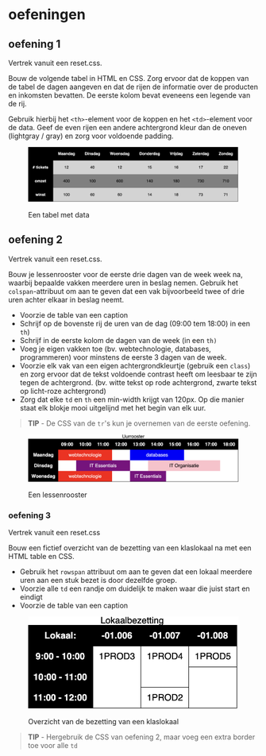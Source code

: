 # oefeningen

## oefening 1

Vertrek vanuit een reset.css.

Bouw de volgende tabel in HTML en CSS. Zorg ervoor dat de koppen van de tabel de dagen aangeven en dat de rijen de informatie over de producten en inkomsten bevatten. De eerste kolom bevat eveneens een legende van de rij.

Gebruik hierbij het `<th>`-element voor de koppen en het `<td>`-element voor de data. Geef de even rijen een andere achtergrond kleur dan de oneven (lightgray / gray) en zorg voor voldoende padding.

<figure><img src="../../../.gitbook/assets/Screenshot 2024-10-07 at 23.25.18 (1).png" alt=""><figcaption><p>Een tabel met data</p></figcaption></figure>

## oefening 2

Vertrek vanuit een reset.css.

Bouw je lessenrooster voor de eerste drie dagen van de week week na, waarbij bepaalde vakken meerdere uren in beslag nemen. Gebruik het `colspan`-attribuut om aan te geven dat een vak bijvoorbeeld twee of drie uren achter elkaar in beslag neemt.

* Voorzie de table van een caption
* Schrijf op de bovenste rij de uren van de dag (09:00 tem 18:00) in een `th`)
* Schrijf in de eerste kolom de dagen van de week (in een `th)`
* Voeg je eigen vakken toe (bv. webtechnologie, databases, programmeren) voor minstens de eerste 3 dagen van de week.
* Voorzie elk vak van een eigen achtergrondkleurtje (gebruik een `class`) en zorg ervoor dat de tekst voldoende contrast heeft om leesbaar te zijn tegen de achtergrond. (bv. witte tekst op rode achtergrond, zwarte tekst op licht-roze achtergrond)
* Zorg dat elke `td` en `th` een min-width krijgt van 120px. Op die manier staat elk blokje mooi uitgelijnd met het begin van elk uur.

> **TIP** - De CSS van de `tr`'s kun je overnemen van de eerste oefening.

<figure><img src="../../../.gitbook/assets/Screenshot 2024-10-07 at 23.25.32 (1).png" alt=""><figcaption><p>Een lessenrooster</p></figcaption></figure>

### oefening 3

Vertrek vanuit een reset.css

Bouw een fictief overzicht van de bezetting van een klaslokaal na met een HTML table en CSS.

* Gebruik het `rowspan` attribuut om aan te geven dat een lokaal meerdere uren aan een stuk bezet is door dezelfde groep.
* Voorzie alle `td` een randje om duidelijk te maken waar die juist start en eindigt
* Voorzie de table van een caption

<figure><img src="../../../.gitbook/assets/Screenshot 2024-10-07 at 23.25.11.png" alt=""><figcaption><p>Overzicht van de bezetting van een klaslokaal</p></figcaption></figure>

>**TIP** - Hergebruik de CSS van oefening 2, maar voeg een extra border toe voor alle `td`



